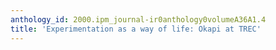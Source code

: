 ```yaml
---
anthology_id: 2000.ipm_journal-ir0anthology0volumeA36A1.4
title: 'Experimentation as a way of life: Okapi at TREC'
---
```


